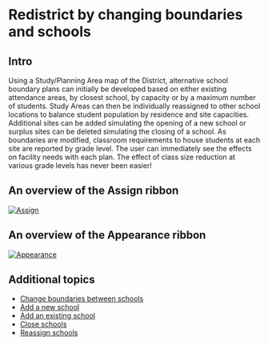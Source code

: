 # Redistrict by changing boundaries and schools


## Intro
Using a Study/Planning Area map of the District, alternative school boundary plans can initially be developed based on either existing attendance areas, by closest school, by capacity or by a maximum number of students. Study Areas can then be individually reassigned to other school locations to balance student population by residence and site capacities. Additional sites can be added simulating the opening of a new school or surplus sites can be deleted simulating the closing of a school. As boundaries are modified, classroom requirements to house students at each site are reported by grade level. The user can immediately see the effects on facility needs with each plan. The effect of class size reduction at various grade levels has never been easier!

## An overview of the Assign ribbon
[![Assign](..\..\images\Assign.png)](https://ssphelp.mgt.us/images/Assign.png)

## An overview of the Appearance ribbon
[![Appearance](..\..\images\Appearance.png)](https://ssphelp.mgt.us/images/Appearance.png)

## Additional topics
- [Change boundaries between schools](changeBoundaries.md)
- [Add a new school](addSchool.md)
- [Add an existing school](addExistingSchool.md)
- [Close schools](closingSchools.md)
- [Reassign schools](reassignSchools.md)
